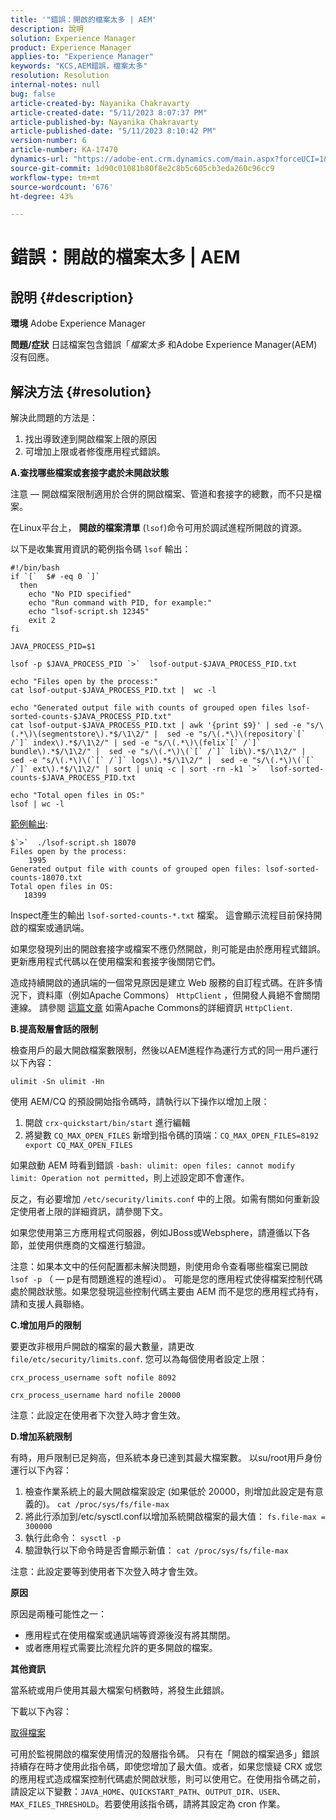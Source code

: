 ```yaml
---
title: '"錯誤：開啟的檔案太多 | AEM'
description: 說明
solution: Experience Manager
product: Experience Manager
applies-to: "Experience Manager"
keywords: "KCS,AEM錯誤，檔案太多"
resolution: Resolution
internal-notes: null
bug: false
article-created-by: Nayanika Chakravarty
article-created-date: "5/11/2023 8:07:37 PM"
article-published-by: Nayanika Chakravarty
article-published-date: "5/11/2023 8:10:42 PM"
version-number: 6
article-number: KA-17470
dynamics-url: "https://adobe-ent.crm.dynamics.com/main.aspx?forceUCI=1&pagetype=entityrecord&etn=knowledgearticle&id=4792ab77-37f0-ed11-8849-6045bd006239"
source-git-commit: 1d90c01081b80f8e2c8b5c605cb3eda260c96cc9
workflow-type: tm+mt
source-wordcount: '676'
ht-degree: 43%

---
```


# 錯誤：開啟的檔案太多 | AEM

## 說明 {#description}

<b>環境</b>
Adobe Experience Manager


<b>問題/症狀</b>
日誌檔案包含錯誤「*檔案太多* 和Adobe Experience Manager(AEM)沒有回應。




## 解決方法 {#resolution}


解決此問題的方法是：

1. 找出導致達到開啟檔案上限的原因
2. 可增加上限或者修復應用程式錯誤。


<b>A.查找哪些檔案或套接字處於未開啟狀態</b>

注意 — 開啟檔案限制適用於合併的開啟檔案、管道和套接字的總數，而不只是檔案。

在Linux平台上， <b>開啟的檔案清單</b> (`lsof`)命令可用於調試進程所開啟的資源。

以下是收集實用資訊的範例指令碼 `lsof` 輸出：


```
#!/bin/bash
if `[`  $# -eq 0 `]` 
  then
    echo "No PID specified"
    echo "Run command with PID, for example:"
    echo "lsof-script.sh 12345"
    exit 2
fi
 
JAVA_PROCESS_PID=$1
 
lsof -p $JAVA_PROCESS_PID `>`  lsof-output-$JAVA_PROCESS_PID.txt
 
echo "Files open by the process:"
cat lsof-output-$JAVA_PROCESS_PID.txt |  wc -l
 
echo "Generated output file with counts of grouped open files lsof-sorted-counts-$JAVA_PROCESS_PID.txt"
cat lsof-output-$JAVA_PROCESS_PID.txt | awk '{print $9}' | sed -e "s/\(.*\)\(segmentstore\).*$/\1\2/" |  sed -e "s/\(.*\)\(repository`[` /`]` index\).*$/\1\2/" | sed -e "s/\(.*\)\(felix`[` /`]` bundle\).*$/\1\2/" |  sed -e "s/\(.*\)\(`[` /`]` lib\).*$/\1\2/" |  sed -e "s/\(.*\)\(`[` /`]` logs\).*$/\1\2/" |  sed -e "s/\(.*\)\(`[` /`]` ext\).*$/\1\2/" | sort | uniq -c | sort -rn -k1 `>`  lsof-sorted-counts-$JAVA_PROCESS_PID.txt
 
echo "Total open files in OS:"
lsof | wc -l
```


<u>範例輸出</u>:


```
$`>`  ./lsof-script.sh 18070
Files open by the process:
    1995
Generated output file with counts of grouped open files: lsof-sorted-counts-18070.txt
Total open files in OS:
   18399
```


Inspect產生的輸出 `lsof-sorted-counts-*.txt` 檔案。 這會顯示流程目前保持開啟的檔案或通訊端。

如果您發現列出的開啟套接字或檔案不應仍然開啟，則可能是由於應用程式錯誤。 更新應用程式代碼以在使用檔案和套接字後關閉它們。

造成持續開啟的通訊端的一個常見原因是建立 Web 服務的自訂程式碼。在許多情況下，資料庫（例如Apache Commons） `HttpClient` ，但開發人員絕不會關閉連線。 請參閱 [這篇文章](https://stackoverflow.com/questions/43454514/proper-usage-of-apache-httpclient-and-when-to-close-it) 如需Apache Commons的詳細資訊 `HttpClient`.

<b>B.提高殼層會話的限制</b>

檢查用戶的最大開啟檔案數限制，然後以AEM進程作為運行方式的同一用戶運行以下內容：

`ulimit -Sn ulimit -Hn`

使用 AEM/CQ 的預設開始指令碼時，請執行以下操作以增加上限：

1. 開啟 `crx-quickstart/bin/start` 進行編輯
2. 將變數 `CQ_MAX_OPEN_FILES` 新增到指令碼的頂端：`CQ_MAX_OPEN_FILES=8192 export CQ_MAX_OPEN_FILES`


如果啟動 AEM 時看到錯誤 `-bash: ulimit: open files: cannot modify limit: Operation not permitted`，則上述設定即不會運作。

反之，有必要增加 `/etc/security/limits.conf` 中的上限。如需有關如何重新設定使用者上限的詳細資訊，請參閱下文。

如果您使用第三方應用程式伺服器，例如JBoss或Websphere，請遵循以下各節，並使用供應商的文檔進行驗證。

注意：如果本文中的任何配置都未解決問題，則使用命令查看哪些檔案已開啟 `lsof -p` （ — p是有問題進程的進程id）。 可能是您的應用程式使得檔案控制代碼處於開啟狀態。如果您發現這些控制代碼主要由 AEM 而不是您的應用程式持有，請和支援人員聯絡。

<b>C.增加用戶的限制</b>

要更改非根用戶開啟的檔案的最大數量，請更改 `file/etc/security/limits.conf`. 您可以為每個使用者設定上限：

`crx_process_username soft nofile 8092`

`crx_process_username hard nofile 20000`

注意：此設定在使用者下次登入時才會生效。

<b>D.增加系統限制</b>

有時，用戶限制已足夠高，但系統本身已達到其最大檔案數。 以su/root用戶身份運行以下內容：

1. 檢查作業系統上的最大開啟檔案設定 (如果低於 20000，則增加此設定是有意義的)。
   `cat /proc/sys/fs/file-max`
2. 將此行添加到/etc/sysctl.conf以增加系統開啟檔案的最大值：
   `fs.file-max = 300000`
3. 執行此命令：
   `sysctl -p`
4. 驗證執行以下命令時是否會顯示新值：
   `cat /proc/sys/fs/file-max`


注意：此設定要等到使用者下次登入時才會生效。

<b>原因</b>

原因是兩種可能性之一：

- 應用程式在使用檔案或通訊端等資源後沒有將其關閉。
- 或者應用程式需要比流程允許的更多開啟的檔案。


<b>其他資訊</b>

當系統或用戶使用其最大檔案句柄數時，將發生此錯誤。

下載以下內容：

[取得檔案](https://helpx.adobe.com/content/dam/help/en/experience-manager/kb/CQ55MonitoringTooManyOpenFiles/jcr_content/main-pars/download-section/download-1/disable-monitoring-scripts-1.0.zip "check_open_files.sh")

可用於監視開啟的檔案使用情況的殼層指令碼。 只有在「開啟的檔案過多」錯誤持續存在時才使用此指令碼，即使您增加了最大值。或者，如果您懷疑 CRX 或您的應用程式造成檔案控制代碼處於開啟狀態，則可以使用它。在使用指令碼之前，請設定以下變數：`JAVA_HOME`、`QUICKSTART_PATH`、`OUTPUT_DIR`、`USER`、`MAX_FILES_THRESHOLD`。若要使用該指令碼，請將其設定為 cron 作業。
